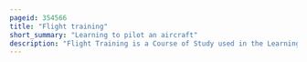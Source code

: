 ```yaml
---
pageid: 354566
title: "Flight training"
short_summary: "Learning to pilot an aircraft"
description: "Flight Training is a Course of Study used in the Learning to fly an Airplane. The overall purpose of primary and intermediate flight training is the acquisition and honing of basic airmanship skills."
---
```

